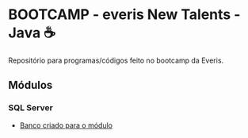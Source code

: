# BOOTCAMP - everis New Talents - Java :coffee:

Repositório para programas/códigos feito no bootcamp da Everis.

## Módulos

### SQL Server

- [Banco criado para o módulo](https://github.com/michaelldo/DIO/tree/main/BOOTCAMP%20-%20everis%20New%20Talents%20-%20Java/SQL%20Server)
